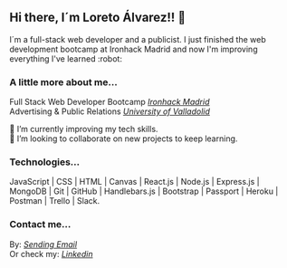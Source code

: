 ## Hi there, I´m Loreto Álvarez!! 👋 
<p>I´m a full-stack web developer and a publicist. I just finished the web development bootcamp at Ironhack Madrid and now I'm improving everything I've learned :robot: </p>

### A little more about me...
Full Stack Web Developer Bootcamp <i><a href="https://www.ironhack.com/es">Ironhack Madrid</a></i> </br>
Advertising & Public Relations <i><a href="https://www.uva.es/export/sites/uva/">University of Valladolid</a></i> <br />

:muscle: I’m currently improving my tech skills. </br>
👯 I’m looking to collaborate on new projects to keep learning.

### Technologies...

JavaScript | CSS | HTML | Canvas | React.js | Node.js | Express.js | MongoDB | Git | GitHub | Handlebars.js | Bootstrap | Passport | Heroku | Postman | Trello | Slack.

### Contact me...
By: <i><a href = "mailto: loretoavoces@gmail.com">Sending Email</a></i> <br />
Or check my: <i><a href="https://www.linkedin.com/in/loreto-alvarez-voces/">Linkedin</a></i> 





<!--
**loretoavoces/loretoavoces** is a ✨ _special_ ✨ repository because its `README.md` (this file) appears on your GitHub profile.

Here are some ideas to get you started:

- 🔭 I’m currently working on ...
- 🌱 I’m currently learning ...
- 👯 I’m looking to collaborate on ...
- 🤔 I’m looking for help with ...
- 💬 Ask me about ...
- 📫 How to reach me: ...
- 😄 Pronouns: ...
- ⚡ Fun fact: ...
-->
